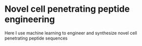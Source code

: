 # Novel cell penetrating peptide engineering
Here I use machine learning to engineer and synthesize novel cell penetrating peptide sequences

